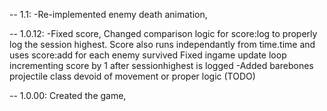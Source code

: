 -- 1.1:
-Re-implemented enemy death animation,


-- 1.0.12:
-Fixed score,
    Changed comparison logic for score:log to properly log the session highest. Score also runs independantly from time.time and uses score:add for each enemy survived
    Fixed ingame update loop incrementing score by 1 after sessionhighest is logged
-Added barebones projectile class devoid of movement or proper logic (TODO)

-- 1.0.00:
Created the game,